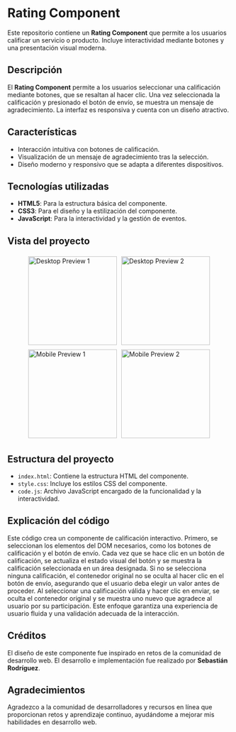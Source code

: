 # Rating Component

Este repositorio contiene un **Rating Component** que permite a los usuarios calificar un servicio o producto. Incluye interactividad mediante botones y una presentación visual moderna. 

## Descripción

El **Rating Component** permite a los usuarios seleccionar una calificación mediante botones, que se resaltan al hacer clic. Una vez seleccionada la calificación y presionado el botón de envío, se muestra un mensaje de agradecimiento. La interfaz es responsiva y cuenta con un diseño atractivo.

## Características

- Interacción intuitiva con botones de calificación.
- Visualización de un mensaje de agradecimiento tras la selección.
- Diseño moderno y responsivo que se adapta a diferentes dispositivos.

## Tecnologías utilizadas

- **HTML5**: Para la estructura básica del componente.
- **CSS3**: Para el diseño y la estilización del componente.
- **JavaScript**: Para la interactividad y la gestión de eventos.

## Vista del proyecto

<div style="display: flex; justify-content: center; flex-wrap: wrap;">
  <img src="https://res.cloudinary.com/dz209s6jk/image/upload/v1715956054/Challenges/qfqisz7khlp5zhq7yscj.jpg" alt="Desktop Preview 1" style="margin: 5px; height: 200px; width: auto;">
  <img src="https://res.cloudinary.com/dz209s6jk/image/upload/v1715956054/Challenges/kzept4j0asgsm2ohdoqk.jpg" alt="Desktop Preview 2" style="margin: 5px; height: 200px; width: auto;">
  <img src="https://res.cloudinary.com/dz209s6jk/image/upload/v1715956054/Challenges/desckqwzsixdbm1pmtgo.jpg" alt="Mobile Preview 1" style="margin: 5px; height: 200px; width: auto;">
  <img src="https://res.cloudinary.com/dz209s6jk/image/upload/v1715956054/Challenges/czo3u7ajzp1tu8r4gpg9.jpg" alt="Mobile Preview 2" style="margin: 5px; height: 200px; width: auto;">
</div>

## Estructura del proyecto

- `index.html`: Contiene la estructura HTML del componente.
- `style.css`: Incluye los estilos CSS del componente.
- `code.js`: Archivo JavaScript encargado de la funcionalidad y la interactividad.

## Explicación del código

Este código crea un componente de calificación interactivo. Primero, se seleccionan los elementos del DOM necesarios, como los botones de calificación y el botón de envío. Cada vez que se hace clic en un botón de calificación, se actualiza el estado visual del botón y se muestra la calificación seleccionada en un área designada. Si no se selecciona ninguna calificación, el contenedor original no se oculta al hacer clic en el botón de envío, asegurando que el usuario deba elegir un valor antes de proceder. Al seleccionar una calificación válida y hacer clic en enviar, se oculta el contenedor original y se muestra uno nuevo que agradece al usuario por su participación. Este enfoque garantiza una experiencia de usuario fluida y una validación adecuada de la interacción.

## Créditos

El diseño de este componente fue inspirado en retos de la comunidad de desarrollo web. El desarrollo e implementación fue realizado por **Sebastián Rodríguez**.

## Agradecimientos

Agradezco a la comunidad de desarrolladores y recursos en línea que proporcionan retos y aprendizaje continuo, ayudándome a mejorar mis habilidades en desarrollo web.
